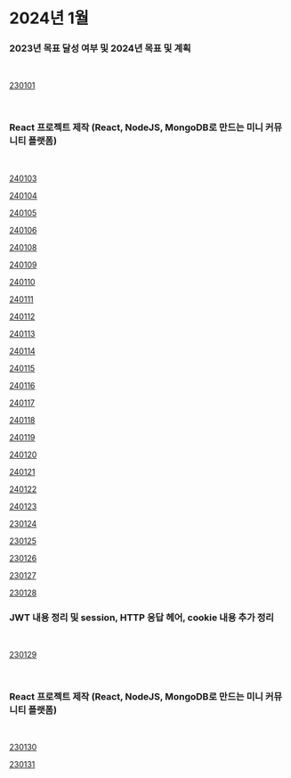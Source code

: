 # 2024년 1월

### 2023년 목표 달성 여부 및 2024년 목표 및 계획

<br />

[230101](/DateLink/2024-01/240101.md)

<br />

### React 프로젝트 제작 (React, NodeJS, MongoDB로 만드는 미니 커뮤니티 플랫폼)

<br />

[240103](/DateLink/2024-01/240103.md)

[240104](/DateLink/2024-01/240104.md)

[240105](/DateLink/2024-01/240105.md)

[240106](/DateLink/2024-01/240106.md)

[240108](/DateLink/2024-01/240108.md)

[240109](/DateLink/2024-01/240109.md)

[240110](/DateLink/2024-01/240110.md)

[240111](/DateLink/2024-01/240111.md)

[240112](/DateLink/2024-01/240112.md)

[240113](/DateLink/2024-01/240113.md)

[240114](/DateLink/2024-01/240114.md)

[240115](/DateLink/2024-01/240115.md)

[240116](/DateLink/2024-01/240116.md)

[240117](/DateLink/2024-01/240117.md)

[240118](/DateLink/2024-01/240118.md)

[240119](/DateLink/2024-01/240119.md)

[240120](/DateLink/2024-01/240120.md)

[240121](/DateLink/2024-01/240121.md)

[240122](/DateLink/2024-01/240122.md)

[240123](/DateLink/2024-01/240123.md)

[230124](/DateLink/2023-01/230124.md)

[230125](/DateLink/2023-01/230125.md)

[230126](/DateLink/2023-01/230126.md)

[230127](/DateLink/2023-01/230127.md)

[230128](/DateLink/2023-01/230128.md)

### JWT 내용 정리 및 session, HTTP 응답 헤어, cookie 내용 추가 정리

<br />

[230129](/DateLink/2023-01/230129.md)

<br />

### React 프로젝트 제작 (React, NodeJS, MongoDB로 만드는 미니 커뮤니티 플랫폼)

<br />

[230130](/DateLink/2023-01/230130.md)

[230131](/DateLink/2023-01/230131.md)
